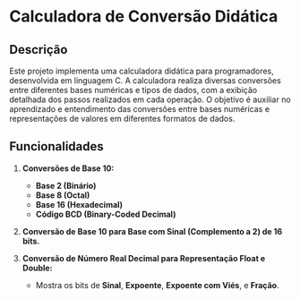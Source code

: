 # Calculadora de Conversão Didática

## Descrição

Este projeto implementa uma calculadora didática para programadores, desenvolvida em linguagem C. A calculadora realiza diversas conversões entre diferentes bases numéricas e tipos de dados, com a exibição detalhada dos passos realizados em cada operação. O objetivo é auxiliar no aprendizado e entendimento das conversões entre bases numéricas e representações de valores em diferentes formatos de dados.

## Funcionalidades

1. **Conversões de Base 10:**
   - **Base 2 (Binário)**
   - **Base 8 (Octal)**
   - **Base 16 (Hexadecimal)**
   - **Código BCD (Binary-Coded Decimal)**

2. **Conversão de Base 10 para Base com Sinal (Complemento a 2) de 16 bits.**

3. **Conversão de Número Real Decimal para Representação Float e Double:**
   - Mostra os bits de **Sinal**, **Expoente**, **Expoente com Viés**, e **Fração**.

